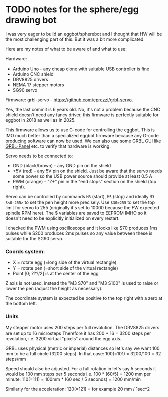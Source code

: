 # TODO notes for the sphere/egg drawing bot

I was very eager to build an eggbot/spherebot and I thought that HW will be the most challenging part of this. But it was a bit more complicated.

Here are my notes of what to be aware of and what to use:

Hardware:
- Arduino Uno - any cheap clone with suitable USB controller is fine
- Arduino CNC shield
- DRV8825 drivers
- NEMA 17 stepper motors
- SG90 servo

Firmware: grbl-servo - https://github.com/cprezzi/grbl-servo. 

Yes, the last commit is 6 years old. No, it's not a problem because the CNC shield doesn't need any fancy driver, this firmware is perfectly suitable for eggbot in 2018 as well as in 2025.

This firmware allows us to use G-code for controlling the eggbot. This is IMO much better than a specialized eggbot firmware because any G-code producing software can now be used. We can also use some GRBL GUI like [GRBL-Panel](https://github.com/gerritv/Grbl-Panel/releases) etc. to verify that hardware is working.

Servo needs to be connected to:
 - GND (black/brown) - any GND pin on the shield
 - +5V (red) - any 5V pin on the shield. Just be aware that the servo needs some power so the USB power source should provide at least 0.5 A
 - PWM (orange) - "Z+" pin in the "end stops" section on the shield (top right).

Servo can be controlled by commands `M3` (start), `M5` (stop) and ideally `M3 S<0-255>` to set the pen height more precisely. 
Use `$30=255` to set the top limit for servo to 255 (originally it's set to 10000 because the FW expected spindle RPM here). The $ variables are saved to EEPROM IMHO so it doesn't need to be explicitly initialized on every restart.

I checked the PWM using oscilloscope and it looks like S70 produces 1ms pulses while S200 produces 2ms pulses so any value between these is suitable for the SG90 servo.


### Coords system:

- X = rotate egg (=long side of the virtual rectangle)
- Y = rotate pen (=short side of the virtual rectangle)
- Point \[0; ???/2\] is at the center of the egg

Z axis is not used, instead the "M3 S70" and "M3 S100" is used to raise or lower the pen (adjust the height as necessary).

The coordinate system is expected be positive to the top right with a zero at the bottom left.

### Units


My stepper motor uses 200 steps per full revolution.
The DRV8825 drivers are set up to 16 microsteps
Therefore it has 200 * 16 = 3200 steps per revolution, i.e. 3200 virtual "pixels" around the egg axis.

GRBL uses physical (metric or imperial) distances so let's say we want 100 mm to be a full circle (3200 steps). In that case:
$100 (=$101) = 3200/100 = 32 steps/mm

Speed should also be adjusted. For a full rotation in let's say 5 seconds it would be 100 mm steps per 5 seconds i.e. 100 * (60/5) = 1200 mm per minute:
$110 (=$111) = 100mm * (60 sec / 5 seconds) = 1200 mm/min

Similarly for the acceleration:
$120 (=$121) = for example 20 mm / 1sec^2

